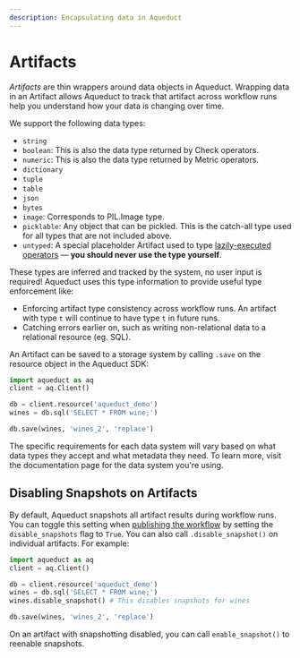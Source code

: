 ```yaml
---
description: Encapsulating data in Aqueduct
---
```


# Artifacts

_Artifacts_ are thin wrappers around data objects in Aqueduct. Wrapping data in an Artifact allows Aqueduct to track that artifact across workflow runs help you understand how your data is changing over time.

We support the following data types:

* `string`
* `boolean`: This is also the data type returned by Check operators.
* `numeric`: This is also the data type returned by Metric operators.
* `dictionary`
* `tuple`
* `table`
* `json`
* `bytes`
* `image`: Corresponds to PIL.Image type.
* `picklable`: Any object that can be pickled. This is the catch-all type used for all types that are not included above.
* `untyped`: A special placeholder Artifact used to type [lazily-executed operators](operators/lazy-vs-eager-execution.md) — **you should never use the type yourself**.&#x20;

These types are inferred and tracked by the system, no user input is required! Aqueduct uses this type information to provide useful type enforcement like:

* Enforcing artifact type consistency across workflow runs. An artifact with type `t` will continue to have type `t` in future runs.
* Catching errors earlier on, such as writing non-relational data to a relational resource (eg. SQL).

An Artifact can be saved to a storage system by calling `.save` on the resource object in the Aqueduct SDK:

```python
import aqueduct as aq
client = aq.Client()

db = client.resource('aqueduct_demo')
wines = db.sql('SELECT * FROM wine;')

db.save(wines, 'wines_2', 'replace')
```

The specific requirements for each data system will vary based on what data types they accept and what metadata they need. To learn more, visit the documentation page for the data system you're using.


## Disabling Snapshots on Artifacts
By default, Aqueduct snapshots all artifact results during workflow runs. You can toggle this setting when [publishing the workflow](./workflows/creating-a-workflow.md#publishing-a-workflow) by setting the `disable_snapshots` flag to `True`. You can also call `.disable_snapshot()` on individual artifacts. For example:

```python
import aqueduct as aq
client = aq.Client()

db = client.resource('aqueduct_demo')
wines = db.sql('SELECT * FROM wine;')
wines.disable_snapshot() # This disables snapshots for wines

db.save(wines, 'wines_2', 'replace')
```
On an artifact with snapshotting disabled, you can call `enable_snapshot()` to reenable snapshots.